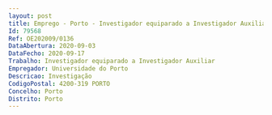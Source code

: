 ```yaml
--- 
layout: post
title: Emprego - Porto - Investigador equiparado a Investigador Auxiliar
Id: 79568
Ref: OE202009/0136
DataAbertura: 2020-09-03
DataFecho: 2020-09-17
Trabalho: Investigador equiparado a Investigador Auxiliar
Empregador: Universidade do Porto
Descricao: Investigação
CodigoPostal: 4200-319 PORTO
Concelho: Porto
Distrito: Porto
--- 
```

